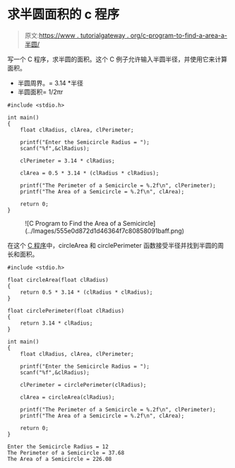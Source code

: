 # 求半圆面积的 c 程序

> 原文:[https://www . tutorialgateway . org/c-program-to-find-a-area-a-半圆/](https://www.tutorialgateway.org/c-program-to-find-the-area-of-a-semicircle/)

写一个 C 程序，求半圆的面积。这个 C 例子允许输入半圆半径，并使用它来计算面积。

*   半圆周界。= 3.14 *半径
*   半圆面积= 1/2πr

```
#include <stdio.h>

int main()
{
    float clRadius, clArea, clPerimeter;

    printf("Enter the Semicircle Radius = ");
    scanf("%f",&clRadius);

    clPerimeter = 3.14 * clRadius;

    clArea = 0.5 * 3.14 * (clRadius * clRadius);

    printf("The Perimeter of a Semicircle = %.2f\n", clPerimeter);
    printf("The Area of a Semicircle = %.2f\n", clArea); 

    return 0;
}
```

<figure class="wp-block-image size-large">![C Program to Find the Area of a Semicircle](../Images/555e0d872d1d46364f7c80858091baff.png)</figure>

在这个 [C 程序](https://www.tutorialgateway.org/c-programming-examples/)中，circleArea 和 circlePerimeter 函数接受半径并找到半圆的周长和面积。

```
#include <stdio.h>

float circleArea(float clRadius)
{
    return 0.5 * 3.14 * (clRadius * clRadius);
}

float circlePerimeter(float clRadius)
{
    return 3.14 * clRadius;
}

int main()
{
    float clRadius, clArea, clPerimeter;

    printf("Enter the Semicircle Radius = ");
    scanf("%f",&clRadius);

    clPerimeter = circlePerimeter(clRadius);

    clArea = circleArea(clRadius);

    printf("The Perimeter of a Semicircle = %.2f\n", clPerimeter);
    printf("The Area of a Semicircle = %.2f\n", clArea); 

    return 0;
}
```

```
Enter the Semicircle Radius = 12
The Perimeter of a Semicircle = 37.68
The Area of a Semicircle = 226.08
```